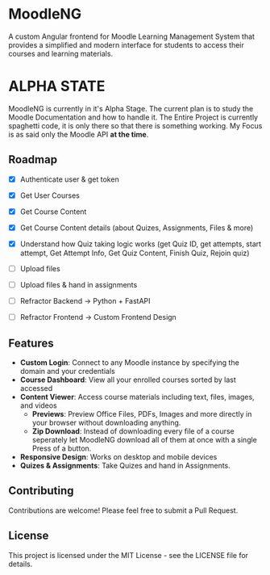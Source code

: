 # MoodleNG

A custom Angular frontend for Moodle Learning Management System that provides a simplified and modern interface for students to access their courses and learning materials.

# ALPHA STATE

MoodleNG is currently in it's Alpha Stage. The current plan is to study the Moodle Documentation and how to handle it.
The Entire Project is currently spaghetti code, it is only there so that there is something working. My Focus is as said only the Moodle API **at the time**.

## Roadmap

- [x] Authenticate user & get token
- [x] Get User Courses
- [x] Get Course Content
- [x] Get Course Content details (about Quizes, Assignments, Files & more)
- [x] Understand how Quiz taking logic works (get Quiz ID, get attempts, start attempt, Get Attempt Info, Get Quiz Content, Finish Quiz, Rejoin quiz)
- [ ] Upload files
- [ ] Upload files & hand in assignments

- [ ] Refractor Backend -> Python + FastAPI
- [ ] Refractor Frontend -> Custom Frontend Design

## Features

- **Custom Login**: Connect to any Moodle instance by specifying the domain and your credentials
- **Course Dashboard**: View all your enrolled courses sorted by last accessed
- **Content Viewer**: Access course materials including text, files, images, and videos
  - **Previews**: Preview Office Files, PDFs, Images and more directly in your browser without downloading anything.
  - **Zip Download**: Instead of downloading every file of a course seperately let MoodleNG download all of them at once with a single Press of a button.
- **Responsive Design**: Works on desktop and mobile devices
- **Quizes & Assignments**: Take Quizes and hand in Assignments.

## Contributing

Contributions are welcome! Please feel free to submit a Pull Request.

## License

This project is licensed under the MIT License - see the LICENSE file for details.
